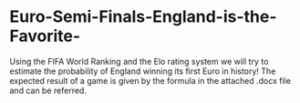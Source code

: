 # Euro-Semi-Finals-England-is-the-Favorite-

Using the  FIFA World Ranking and the Elo rating system we will try to estimate the probability of England winning its first Euro in history! The expected result of a game is given by the formula in the attached .docx file and can be referred.
